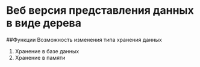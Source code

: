 # Веб версия представления данных в виде дерева

##Функции
Возможность изменения типа хранения данных
1. Хранение в базе данных
2. Хранение в памяти